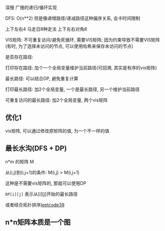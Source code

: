 深搜 广搜的递归/循环实现


DFS: O(n**2)  但是像递增路径/递减路径这种偏序关系, 会卡时间限制

上下左右4  马走日8种走法 上下左右对角8

VIS矩阵: 不可重复访问/避免死循环, 需要VIS矩阵;  因为约束导致不需要VIS矩阵(有时, 为了选择未访问的节点, 可以使用哈希来保存未访问的节点)

是否存在路径: 

打印存在路径: 加个一个全局变量维护当前路径(可回溯, 其实是有序的vis矩阵)

最长路径: 可以结合DP, 避免重复计算

打印最长路径: 加2个全局变量, 一个是最长路径, 另一个维护当前路径

可重复访问的最长路径:  加2个全局变量, 两个vis矩阵



## 优化1
vis矩阵, 可以通过修改原矩阵的值, 为一个不一样的值



## 最长水沟(DFS + DP)

n*m 的矩阵 M

从(i,j)到(i,j+1)的条件: M(i,j) > M(i,j+1)

这种是不需要vis矩阵的, 那就可以使用DP

`DP[i][j]` 表示从[i][j]开始的最长路径

或者结合拓扑排序[leetcode39](https://leetcode-cn.com/problems/longest-increasing-path-in-a-matrix/)

## n*n矩阵本质是一个图


